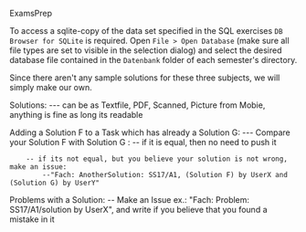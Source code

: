 ExamsPrep

To access a sqlite-copy of the data set specified in the SQL exercises `DB Browser for SQLite` is required. 
Open `File > Open Database` (make sure all file types are set to visible in the selection dialog)  and select the desired database 
file contained in the `Datenbank` folder of each semester's directory.

Since there aren't any sample solutions for these three subjects, we will simply make our own.

Solutions:
	--- can be as Textfile, PDF, Scanned, Picture from Mobie, anything is fine as long its readable

Adding a Solution F to a Task which has already a Solution G:
	 --- Compare your Solution F with Solution G :
		-- if it is equal, then no need to push it

		-- if its not equal, but you believe your solution is not wrong, make an issue:
			--"Fach: AnotherSolution: SS17/A1, (Solution F) by UserX and (Solution G) by UserY"
		

Problems with a Solution:
	-- Make an Issue ex.: "Fach: Problem: SS17/A1/solution by UserX", and write if you believe that you found a mistake in it

